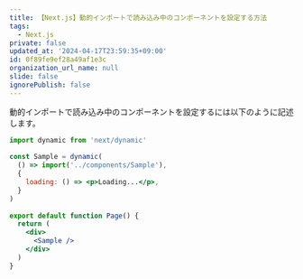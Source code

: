 ```yaml
---
title: 【Next.js】動的インポートで読み込み中のコンポーネントを設定する方法
tags:
  - Next.js
private: false
updated_at: '2024-04-17T23:59:35+09:00'
id: 0f89fe9ef28a49af1e3c
organization_url_name: null
slide: false
ignorePublish: false
---
```

動的インポートで読み込み中のコンポーネントを設定するには以下のように記述します。

```jsx
import dynamic from 'next/dynamic'
 
const Sample = dynamic(
  () => import('../components/Sample'),
  {
    loading: () => <p>Loading...</p>,
  }
)
 
export default function Page() {
  return (
    <div>
      <Sample />
    </div>
  )
}

```
